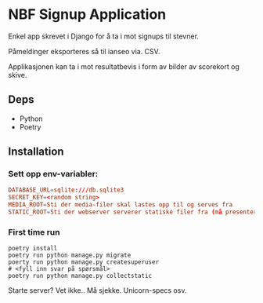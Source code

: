 NBF Signup Application
======================

Enkel app skrevet i Django for å ta i mot signups til stevner.

Påmeldinger eksporteres så til ianseo via. CSV.

Applikasjonen kan ta i mot resultatbevis i form av bilder av scorekort og skive.

Deps
-----

- Python
- Poetry


Installation
-------------

### Sett opp env-variabler:

```toml
DATABASE_URL=sqlite:///db.sqlite3
SECRET_KEY=<random string>
MEDIA_ROOT=Sti der media-filer skal lastes opp til og serves fra
STATIC_ROOT=Sti der webserver serverer statiske filer fra (må presenteres under /static)
```

### First time run
```shell
poetry install
poetry run python manage.py migrate
poerty run python manage.py createsuperuser
# <fyll inn svar på spørsmål>
poetry run python manage.py collectstatic
```

Starte server? Vet ikke.. Må sjekke. Unicorn-specs osv.